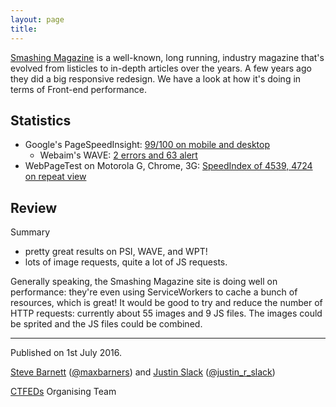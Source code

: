 ```yaml
---
layout: page
title:
---
```


[Smashing Magazine](https://www.smashingmagazine.com/) is a well-known, long running, industry magazine that's evolved from listicles to in-depth articles over the years. A few years ago they did a big responsive redesign. We have a look at how it's doing in terms of Front-end performance.

## Statistics

* Google's PageSpeedInsight: [99/100 on mobile and desktop](https://developers.google.com/speed/pagespeed/insights/?url=https%3A%2F%2Fwww.smashingmagazine.com%2F)
  * Webaim's WAVE: [2 errors and 63 alert](http://wave.webaim.org/report#/https://www.smashingmagazine.com/)
* WebPageTest on Motorola G, Chrome, 3G: [SpeedIndex of 4539, 4724 on repeat view](http://www.webpagetest.org/result/160701_G5_093bd85b12358f314b322058aff9b1df/)

## Review

Summary

- pretty great results on PSI, WAVE, and WPT!
- lots of image requests, quite a lot of JS requests.

Generally speaking, the Smashing Magazine site is doing well on performance: they're even using ServiceWorkers to cache a bunch of resources, which is great! It would be good to try and reduce the number of HTTP requests: currently about 55 images and 9 JS files. The images could be sprited and the JS files could be combined.


---

Published on 1st July 2016.

[Steve Barnett](https://naga.co.za/) ([@maxbarners](https://twitter.com/maxbarners)) and [Justin Slack](http://justinslack.com/) ([@justin_r_slack](https://twitter.com/justin_r_slack))

[CTFEDs](http://ctfeds.org/) Organising Team
